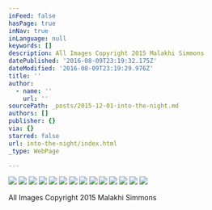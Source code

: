 ```yaml
---
inFeed: false
hasPage: true
inNav: true
inLanguage: null
keywords: []
description: All Images Copyright 2015 Malakhi Simmons
datePublished: '2016-08-09T23:19:32.175Z'
dateModified: '2016-08-09T23:19:29.976Z'
title: ''
author:
  - name: ''
    url: ''
sourcePath: _posts/2015-12-01-into-the-night.md
authors: []
publisher: {}
via: {}
starred: false
url: into-the-night/index.html
_type: WebPage

---
```

![](https://s3-us-west-2.amazonaws.com/the-grid-img/p/cb1578b8b642c4c2635467f532fdf58dd5064d1c.jpg)
![](https://s3-us-west-2.amazonaws.com/the-grid-img/p/9cf0dcbdc37d67baaf13e35c6fc065740ed5aa21.jpg)
![](https://s3-us-west-2.amazonaws.com/the-grid-img/p/cfbcd54cd0f085f619527241b94a1641881e3e26.jpg)
![](https://s3-us-west-2.amazonaws.com/the-grid-img/p/fca0fac95285aa5cbe407b24d3c1583b8a927bd3.jpg)
![](https://s3-us-west-2.amazonaws.com/the-grid-img/p/9f86d18945c0f8fd071c6c8433587947bf22e135.jpg)
![](https://s3-us-west-2.amazonaws.com/the-grid-img/p/75c93643b5aa52e208db45452a4a0402208a79f3.jpg)
![](https://s3-us-west-2.amazonaws.com/the-grid-img/p/bbd19a47246441691d38e33f4f3296249b7b5b8a.jpg)
![](https://s3-us-west-2.amazonaws.com/the-grid-img/p/6e257eeec1bbc96cd3e7fa2857d72e211d581021.jpg)
![](https://s3-us-west-2.amazonaws.com/the-grid-img/p/1a4e028cc2e8ea668f2fe9baa40188158308fd93.jpg)
![](https://s3-us-west-2.amazonaws.com/the-grid-img/p/7666d62aa612d685dcc665692dd95d3bd70041c9.jpg)
![](https://s3-us-west-2.amazonaws.com/the-grid-img/p/a0525481aa4a77ad2647254611a60dfa0620179f.jpg)
![](https://the-grid-user-content.s3-us-west-2.amazonaws.com/c122ac21-b787-487f-a12b-52644d8db399.jpg)
![](https://s3-us-west-2.amazonaws.com/the-grid-img/p/4b76618b62f1dccd5d6edd3e56cf7051ed816997.jpg)
![](https://s3-us-west-2.amazonaws.com/the-grid-img/p/ded0faab62221f415981c7257f01aceeb0186ad4.jpg)

All Images Copyright 2015 Malakhi Simmons